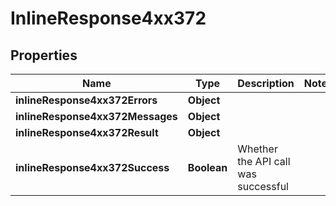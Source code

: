 # InlineResponse4xx372

## Properties
Name | Type | Description | Notes
------------ | ------------- | ------------- | -------------
**inlineResponse4xx372Errors** | **Object** |  | 
**inlineResponse4xx372Messages** | **Object** |  | 
**inlineResponse4xx372Result** | **Object** |  | 
**inlineResponse4xx372Success** | **Boolean** | Whether the API call was successful | 
